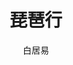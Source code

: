 ---
title: 琵琶行
layout: accumulation
content: 浔阳江头夜送客，枫叶荻花秋瑟瑟。|主人下马客在船，举酒欲饮无管弦。|醉不成欢惨将别，别时茫茫江浸月。||忽闻水上琵琶声，主人忘归客不发。|寻声暗问弹者谁，琵琶声停欲语迟。|移船相近邀相见，添酒回灯重开宴。|千呼万唤始出来，犹抱琵琶半遮面。|转轴拨弦三两声，未成曲调先有情。|弦弦掩抑声声思，似诉平生不得志。|低眉信手续续弹，说尽心中无限事。|轻拢慢捻抹复挑，初为霓裳后六幺。|大弦嘈嘈如急雨，小弦切切如私语。|嘈嘈切切错杂弹，大珠小珠落玉盘。|间关莺语花底滑，幽咽泉流冰下难。|冰泉冷涩弦凝绝，凝绝不通声暂歇。|别有幽愁暗恨生，此时无声胜有声。|银瓶乍破水浆迸，铁骑突出刀枪鸣。|曲终收拨当心画，四弦一声如裂帛。|东船西舫悄无言，唯见江心秋月白。||沉吟放拨插弦中，整顿衣裳起敛容。|自言本是京城女，家在虾蟆陵下住。|十三学得琵琶成，名属教坊第一部。|曲罢曾教善才服，妆成每被秋娘妒。|五陵年少争缠头，一曲红绡不知数。|钿头银篦击节碎，血色罗裙翻酒污。|今年欢笑复明年，秋月春风等闲度。|弟走从军阿姨死，暮去朝来颜色故。|门前冷落鞍马稀，老大嫁作商人妇。|商人重利轻别离，前月浮梁买茶去。|去来江口守空船，绕船月明江水寒。|夜深忽梦少年事，梦啼妆泪红阑干。||我闻琵琶已叹息，又闻此语重唧唧。|同是天涯沦落人，相逢何必曾相识！|我从去年辞帝京，谪居卧病浔阳城。|浔阳地僻无音乐，终岁不闻丝竹声。|住近湓江地低湿，黄芦苦竹绕宅生。|其间旦暮闻何物？杜鹃啼血猿哀鸣。|春江花朝秋月夜，往往取酒还独倾。|岂无山歌与村笛，呕哑嘲哳难为听。|今夜闻君琵琶语，如听仙乐耳暂明。|莫辞更坐弹一曲，为君翻作琵琶行。||感我此言良久立，却坐促弦弦转急。|凄凄不似向前声，满座重闻皆掩泣。|座中泣下谁最多？江州司马青衫湿。
essence:
    - 别有幽愁暗恨生，|此时无声胜有声。
    - 银瓶乍破水浆迸，|铁骑突出刀枪鸣。
    - 东船西舫悄无言，|唯见江心秋月白。
    - 同是天涯沦落人，|相逢何必曾相识！
    - 座中泣下谁最多？|江州司马青衫湿。
author: 白居易
period: 唐
source: 《琵琶行》
---